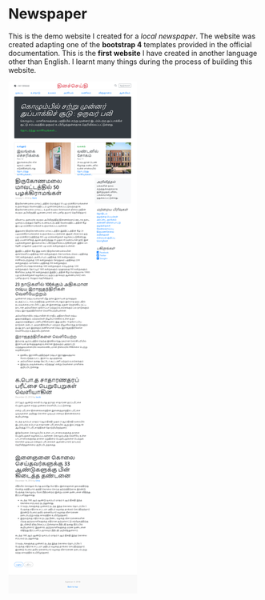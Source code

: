 # Newspaper
This is the demo website I created for a _local newspaper_. The website was created adapting one of the **bootstrap 4** templates provided in the official documentation. This is the **first website** I have created in another language other than English. I learnt many things during the process of building this website.

![GitHub Logo](img/newspaper.png)